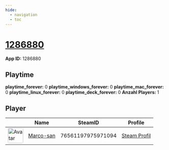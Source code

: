 ```yaml
---
hide:
  - navigation
  - toc
---
```

# <a href="https://steamdb.info/app/1286880">1286880</a>

**App ID:** 1286880

## Playtime

**playtime_forever:** 0
**playtime_windows_forever:** 0
**playtime_mac_forever:** 0
**playtime_linux_forever:** 0
**playtime_deck_forever:** 0
**Anzahl Players:** 1
## Player

<table id="charts-table" class="display" style="width:100%">
            <thead>
                <tr>
                    <th></th>
                    <th>Name</th>
                    <th>SteamID</th>
                    <th>Profile</th>
                </tr>
            </thead>
            <tbody>
        <tr>
<td><a href="https://steamcommunity.com/profiles/76561197975971094/" target="_blank"><img src="https://avatars.steamstatic.com/1549337b38219866faf5f61197e2302e5618ec0e_full.jpg" alt="Avatar" style="width:48px;height:48px;border-radius:4px;"></a></td><td><a href="/player/76561197975971094">Marco-san</a></td><td>76561197975971094</td><td><a href="https://steamcommunity.com/profiles/76561197975971094/" target="_blank">Steam Profil</a></td></tr>
</tbody>
</table>
